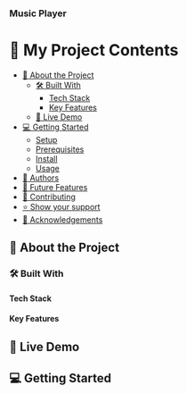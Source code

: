 <h3><b>Music Player</b></h3>

</div>

# 📗 My Project Contents

- [📖 About the Project](#about-project)
  - [🛠 Built With](#built-with)
    - [Tech Stack](#tech-stack)  
    - [Key Features](#key-features)
  - [🚀 Live Demo](#live-demo)
- [💻 Getting Started](#getting-started)
  - [Setup](#setup)
  - [Prerequisites](#prerequisites)
  - [Install](#install)
  - [Usage](#usage)
- [👥 Authors](#authors)
- [🔭 Future Features](#future-features)
- [🤝 Contributing](#contributing)
- [⭐️ Show your support](#support)
- [🙏 Acknowledgements](#acknowledgements)

## 📖 About the Project <a name="about-project"></a>

### 🛠 Built With <a name="built-with"></a>

#### Tech Stack <a name="tech-stack"></a>

#### Key Features <a name="key-features"></a>

## 🚀 Live Demo <a name="live-demo"></a>

## 💻 Getting Started <a name="getting-started"></a>
